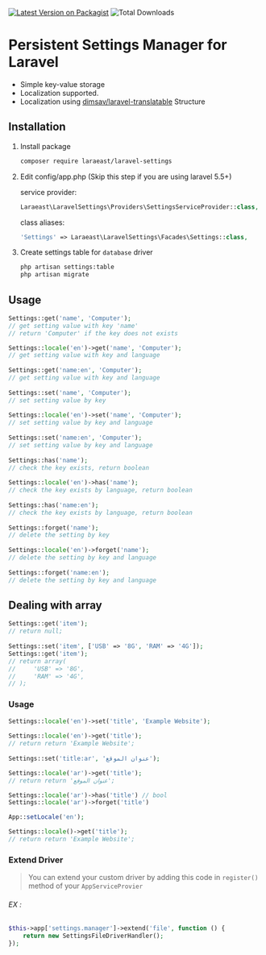[![Latest Version on Packagist][ico-version]][link-packagist]
![Total Downloads][ico-downloads]
 
# Persistent Settings Manager for Laravel
 
 * Simple key-value storage
 * Localization supported.
 * Localization using [dimsav/laravel-translatable](https://github.com/dimsav/laravel-translatable) Structure
 
## Installation
 
1. Install package
 
    ```bash
    composer require laraeast/laravel-settings
    ```
 
1. Edit config/app.php (Skip this step if you are using laravel 5.5+)
 
    service provider:
 
    ```php
    Laraeast\LaravelSettings\Providers\SettingsServiceProvider::class,
    ```
 
    class aliases:
 
    ```php
    'Settings' => Laraeast\LaravelSettings\Facades\Settings::class,
    ```
 
1. Create settings table for `database` driver
 
    ```bash
    php artisan settings:table
    php artisan migrate
    ```
 
## Usage
 
```php
Settings::get('name', 'Computer');
// get setting value with key 'name'
// return 'Computer' if the key does not exists

Settings::locale('en')->get('name', 'Computer');
// get setting value with key and language
 
Settings::get('name:en', 'Computer');
// get setting value with key and language
 
Settings::set('name', 'Computer');
// set setting value by key
 
Settings::locale('en')->set('name', 'Computer');
// set setting value by key and language
 
Settings::set('name:en', 'Computer');
// set setting value by key and language
 
Settings::has('name');
// check the key exists, return boolean
 
Settings::locale('en')->has('name');
// check the key exists by language, return boolean
 
Settings::has('name:en');
// check the key exists by language, return boolean
 
Settings::forget('name');
// delete the setting by key
 
Settings::locale('en')->forget('name');
// delete the setting by key and language
 
Settings::forget('name:en');
// delete the setting by key and language
```
 
## Dealing with array
 
```php
Settings::get('item');
// return null;
 
Settings::set('item', ['USB' => '8G', 'RAM' => '4G']);
Settings::get('item');
// return array(
//     'USB' => '8G',
//     'RAM' => '4G',
// );
```
### Usage
```php
Settings::locale('en')->set('title', 'Example Website');
 
Settings::locale('en')->get('title');
// return return 'Example Website';
 
Settings::set('title:ar', 'عنوان الموقع');

Settings::locale('ar')->get('title');
// return return 'عنوان الموقع';

Settings::locale('ar')->has('title') // bool
Settings::locale('ar')->forget('title') 

App::setLocale('en');

Settings::locale()->get('title');
// return return 'Example Website';
```
### Extend Driver
> You can extend your custom driver by adding this code in `register()` method of your `AppServiceProvier` 

###### EX :
```php
$this->app['settings.manager']->extend('file', function () {
	return new SettingsFileDriverHandler();
});
```
[ico-version]: https://img.shields.io/packagist/v/laraeast/laravel-settings.svg?style=flat-square
[ico-license]: https://img.shields.io/badge/license-MIT-brightgreen.svg?style=flat-square
 
[ico-downloads]: https://img.shields.io/packagist/dt/laraeast/laravel-settings.svg?style=flat-square
 
[link-packagist]: https://packagist.org/packages/unisharp/categorizable
[link-travis]: https://travis-ci.org/UniSharp/categorizable
[link-scrutinizer]: https://scrutinizer-ci.com/g/UniSharp/categorizable/code-structure
[link-author]: https://github.com/ahmed-aliraqi